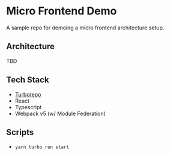 # Micro Frontend Demo

A sample repo for demoing a micro frontend architecture setup.

## Architecture

TBD

## Tech Stack

- [Turborepo](https://turborepo.org/)
- React
- Typescript
- Webpack v5 (w/ Module Federation)

## Scripts

- `yarn turbo run start`
